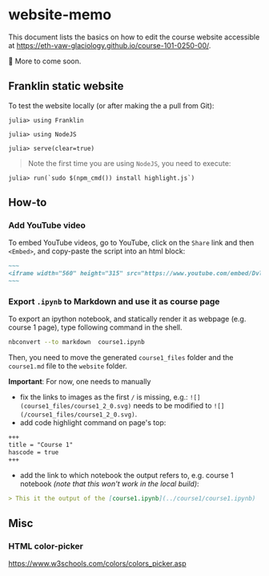 # website-memo
This document lists the basics on how to edit the course website accessible at https://eth-vaw-glaciology.github.io/course-101-0250-00/.

🚧 More to come soon.

## Franklin static website

To test the website locally (or after making the a pull from Git):
```julia-repl
julia> using Franklin

julia> using NodeJS

julia> serve(clear=true)
```
> Note the first time you are using `NodeJS`, you need to execute:
```julia-repl
julia> run(`sudo $(npm_cmd()) install highlight.js`)
```

## How-to

### Add YouTube video
To embed YouTube videos, go to YouTube, click on the `Share` link and then `<Embed>`, and copy-paste the script into an html block:
```md
~~~
<iframe width="560" height="315" src="https://www.youtube.com/embed/DvlM0w6lYEY" title="YouTube video player" frameborder="0" allow="accelerometer; autoplay; clipboard-write; encrypted-media; gyroscope; picture-in-picture" allowfullscreen></iframe>
~~~
```

### Export `.ipynb` to Markdown and use it as course page
To export an ipython notebook, and statically render it as webpage (e.g. course 1 page), type following command in the shell.
```sh
nbconvert --to markdown  course1.ipynb
```
Then, you need to move the generated `course1_files` folder and the `course1.md` file to the `website` folder.

**Important**: For now, one needs to manually
- fix the links to images as the first `/` is missing, e.g.:
`![](course1_files/course1_2_0.svg)` needs to be modified to `![](/course1_files/course1_2_0.svg)`.
- add code highlight command on page's top:
```md
+++
title = "Course 1"
hascode = true
+++
```
- add the link to which notebook the output refers to, e.g. course 1 notebook _(note that this won't work in the local build)_:
```md
> This it the output of the [course1.ipynb](../course1/course1.ipynb)
```

## Misc

### HTML color-picker

https://www.w3schools.com/colors/colors_picker.asp
